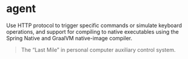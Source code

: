 # agent

Use HTTP protocol to trigger specific commands or simulate keyboard operations, and support for compiling to native executables using the Spring Native and GraalVM native-image compiler.

> The “Last Mile” in personal computer auxiliary control system.


